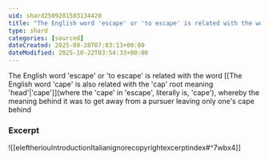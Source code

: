 ```yaml
---
uid: shard2509281503134420
title: "The English word 'escape' or 'to escape' is related with the word 'cape', whereby the meaning behind it was to get away from a pursuer leaving only one's cape behind"
type: shard
categories: [sourced]
dateCreated: 2025-09-28T07:03:13+00:00
dateModified: 2025-10-22T03:54:33+00:00
---
```

The English word 'escape' or 'to escape' is related with the word [[The English word 'cape' is also related with the 'cap' root meaning 'head'|'cape']](where the 'cape' in 'escape', literally is, 'cape'), whereby the meaning behind it was to get away from a pursuer leaving only one's cape behind

### Excerpt
![[eleftheriouIntroductionItalianignorecopyrightexcerptindex#^7wbx4]]
